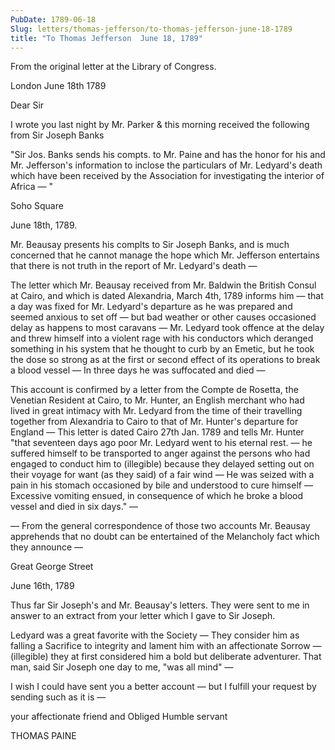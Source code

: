 ```yaml
---
PubDate: 1789-06-18
Slug: letters/thomas-jefferson/to-thomas-jefferson-june-18-1789
title: "To Thomas Jefferson  June 18, 1789"
---
```


   From the original letter at the Library of Congress.

   London June 18th 1789

   Dear Sir

   I wrote you last night by Mr. Parker & this morning received the
   following from Sir Joseph Banks

   "Sir Jos. Banks sends his compts. to Mr. Paine and has the honor for his
   and Mr. Jefferson's information to inclose the particulars of Mr.
   Ledyard's death which have been received by the Association for
   investigating the interior of Africa &mdash; "
   
   Soho Square

   June 18th, 1789.

   Mr. Beausay presents his complts to Sir Joseph Banks, and is much
   concerned that he cannot manage the hope which Mr. Jefferson entertains
   that there is not truth in the report of Mr. Ledyard's death &mdash; 
  
   The letter which Mr. Beausay received from Mr. Baldwin the British Consul at 
   Cairo, and which is dated Alexandria, March 4th, 1789 informs him &mdash; 
   that a day was fixed for Mr. Ledyard's departure as he was prepared and 
   seemed anxious to set off &mdash; but bad weather or other causes occasioned 
   delay as happens to most caravans &mdash; Mr. Ledyard took offence at the 
   delay and threw himself into a violent rage with his conductors which 
   deranged something in his system that he thought to curb by an Emetic, but he 
   took the dose so strong as at the first or second effect of its operations to 
   break a blood vessel &mdash; In three days he was suffocated and died &mdash; 

   This account is confirmed by a letter from the Compte de Rosetta, the
   Venetian Resident at Cairo, to Mr. Hunter, an English merchant who had
   lived in great intimacy with Mr. Ledyard from the time of their travelling
   together from Alexandria to Cairo to that of Mr. Hunter's departure for
   England &mdash; This letter is dated Cairo 27th Jan. 1789 and tells Mr.
   Hunter "that seventeen days ago poor Mr. Ledyard went to his eternal rest. 
   &mdash; he suffered himself to be transported to anger against the persons 
   who had engaged to conduct him to (illegible) because they delayed setting 
   out on their voyage for want (as they said) of a fair wind &mdash; He was 
   seized with a pain in his stomach occasioned by bile and understood to cure 
   himself &mdash; Excessive vomiting ensued, in consequence of which he broke 
   a blood vessel and died in six days." &mdash;

   &mdash; From the general correspondence of those two accounts Mr. Beausay
   apprehends that no doubt can be entertained of the Melancholy fact which
   they announce &mdash;

   Great George Street

   June 16th, 1789

   Thus far Sir Joseph's and Mr. Beausay's letters. They were sent to me in
   answer to an extract from your letter which I gave to Sir Joseph. 
   
   Ledyard was a great favorite with the Society &mdash; They consider him as 
   falling a
   Sacrifice to integrity and lament him with an affectionate Sorrow &mdash;
   (illegible) they at first considered him a bold but deliberate adventurer.
   That man, said Sir Joseph one day to me, "was all mind" &mdash;

   I wish I could have sent you a better account &mdash; but I fulfill your 
   request by sending such as it is &mdash;

   your affectionate friend and Obliged Humble servant

   THOMAS PAINE


